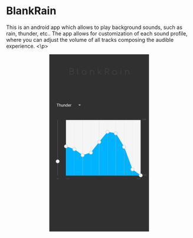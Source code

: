 # BlankRain

<p align: "justify">
This is an android app which allows to play background sounds, such as rain, thunder, etc.. The app allows for customization of each sound profile, where you can adjust the volume of all tracks composing the audible experience.
<\p>
  
<p align="center">
  <img src="/app/src/main/res/drawable/screenshot.png.png"  width="270" height="480">
</p>
